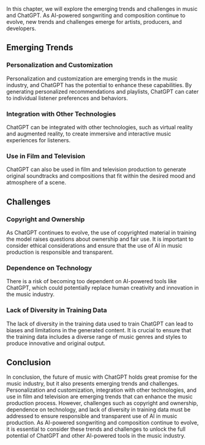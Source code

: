 
In this chapter, we will explore the emerging trends and challenges in music and ChatGPT. As AI-powered songwriting and composition continue to evolve, new trends and challenges emerge for artists, producers, and developers.

Emerging Trends
---------------

### Personalization and Customization

Personalization and customization are emerging trends in the music industry, and ChatGPT has the potential to enhance these capabilities. By generating personalized recommendations and playlists, ChatGPT can cater to individual listener preferences and behaviors.

### Integration with Other Technologies

ChatGPT can be integrated with other technologies, such as virtual reality and augmented reality, to create immersive and interactive music experiences for listeners.

### Use in Film and Television

ChatGPT can also be used in film and television production to generate original soundtracks and compositions that fit within the desired mood and atmosphere of a scene.

Challenges
----------

### Copyright and Ownership

As ChatGPT continues to evolve, the use of copyrighted material in training the model raises questions about ownership and fair use. It is important to consider ethical considerations and ensure that the use of AI in music production is responsible and transparent.

### Dependence on Technology

There is a risk of becoming too dependent on AI-powered tools like ChatGPT, which could potentially replace human creativity and innovation in the music industry.

### Lack of Diversity in Training Data

The lack of diversity in the training data used to train ChatGPT can lead to biases and limitations in the generated content. It is crucial to ensure that the training data includes a diverse range of music genres and styles to produce innovative and original output.

Conclusion
----------

In conclusion, the future of music with ChatGPT holds great promise for the music industry, but it also presents emerging trends and challenges. Personalization and customization, integration with other technologies, and use in film and television are emerging trends that can enhance the music production process. However, challenges such as copyright and ownership, dependence on technology, and lack of diversity in training data must be addressed to ensure responsible and transparent use of AI in music production. As AI-powered songwriting and composition continue to evolve, it is essential to consider these trends and challenges to unlock the full potential of ChatGPT and other AI-powered tools in the music industry.
